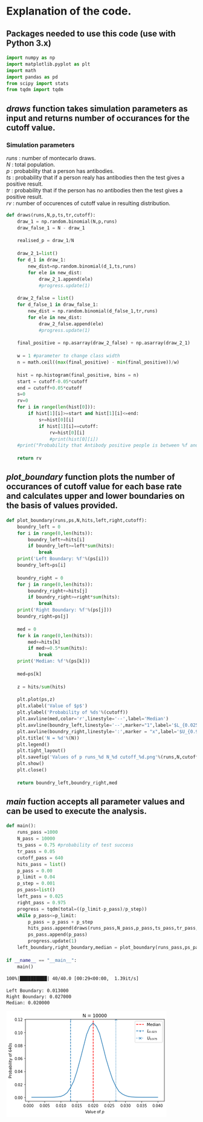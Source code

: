 # Explanation of the code.

## Packages needed to use this code (use with Python 3.x)


```python
import numpy as np
import matplotlib.pyplot as plt
import math
import pandas as pd
from scipy import stats
from tqdm import tqdm
```

## $draws$ function takes simulation parameters as input and returns number of occurances for the cutoff value.

### Simulation parameters

$runs$ : number of montecarlo draws.  
$N$ : total population.  
$p$ : probability that a person has antibodies.  
$ts$ : probability that if a person realy has antibodies then the test gives a positive result.  
$tr$ : probability that if the person has no antibodies then the test gives a positive result.  
$rv$ : number of occurences of cutoff value in resulting distribution.  


```python
def draws(runs,N,p,ts,tr,cutoff):
    draw_1 = np.random.binomial(N,p,runs)
    draw_false_1 = N - draw_1

    realised_p = draw_1/N

    draw_2_1=list()
    for d_1 in draw_1:
        new_dist=np.random.binomial(d_1,ts,runs)
        for ele in new_dist:
            draw_2_1.append(ele)
            #progress.update(1)

    draw_2_false = list()
    for d_false_1 in draw_false_1:
        new_dist = np.random.binomial(d_false_1,tr,runs)
        for ele in new_dist:
            draw_2_false.append(ele)
            #progress.update(1)

    final_positive = np.asarray(draw_2_false) + np.asarray(draw_2_1)

    w = 1 #parameter to change class width
    n = math.ceil((max(final_positive) - min(final_positive))/w)

    hist = np.histogram(final_positive, bins = n)
    start = cutoff-0.05*cutoff
    end = cutoff+0.05*cutoff
    s=0
    rv=0
    for i in range(len(hist[0])):
        if hist[1][i]>=start and hist[1][i]<=end:
            s+=hist[0][i]
            if hist[1][i]==cutoff:
                rv=hist[0][i]
                #print(hist[0][i])
    #print("Probability that Antibody positive people is between %f and %f: %f"%(start,end,s/len(final_positive)))

    return rv
```

## $plot\_boundary$ function plots the number of occurances of cutoff value for each base rate and calculates upper and lower boundaries on the basis of values provided.


```python
def plot_boundary(runs,ps,N,hits,left,right,cutoff):
    boundry_left = 0
    for i in range(0,len(hits)):
        boundry_left+=hits[i]
        if boundry_left>=left*sum(hits):
            break
    print('Left Boundary: %f'%(ps[i]))
    boundry_left=ps[i]

    boundry_right = 0
    for j in range(0,len(hits)):
        boundry_right+=hits[j]
        if boundry_right>=right*sum(hits):
            break
    print('Right Boundary: %f'%(ps[j]))
    boundry_right=ps[j]

    med = 0
    for k in range(0,len(hits)):
        med+=hits[k]
        if med>=0.5*sum(hits):
            break
    print('Median: %f'%(ps[k]))

    med=ps[k]

    z = hits/sum(hits)

    plt.plot(ps,z)
    plt.xlabel('Value of $p$')
    plt.ylabel('Probability of %ds'%(cutoff))
    plt.axvline(med,color='r',linestyle='--',label='Median')
    plt.axvline(boundry_left,linestyle='--',marker="1",label='$L_{0.025}$')
    plt.axvline(boundry_right,linestyle=':',marker = "x",label='$U_{0.975}$')
    plt.title('N = %d'%(N))
    plt.legend()
    plt.tight_layout()
    plt.savefig('Values of p runs_%d N_%d cutoff_%d.png'%(runs,N,cutoff),dpi=500)
    plt.show()
    plt.close()
    
    return boundry_left,boundry_right,med
```

## $main$ fuction accepts all parameter values and can be used to execute the analysis.


```python
def main():
    runs_pass =1000
    N_pass = 10000
    ts_pass = 0.75 #probability of test success
    tr_pass = 0.05
    cutoff_pass = 640
    hits_pass = list()
    p_pass = 0.00
    p_limit = 0.04
    p_step = 0.001
    ps_pass=list()
    left_pass = 0.025
    right_pass = 0.975
    progress = tqdm(total=((p_limit-p_pass)/p_step))
    while p_pass<=p_limit:
        p_pass = p_pass + p_step
        hits_pass.append(draws(runs_pass,N_pass,p_pass,ts_pass,tr_pass,cutoff_pass))
        ps_pass.append(p_pass)
        progress.update(1)
    left_boundary,right_boundary,median = plot_boundary(runs_pass,ps_pass,N_pass,hits_pass,left_pass,right_pass,cutoff_pass)

if __name__ == "__main__":
    main()
```

    100%|██████████| 40/40.0 [00:29<00:00,  1.39it/s]

    Left Boundary: 0.013000
    Right Boundary: 0.027000
    Median: 0.020000



![png](output_7_2.png)

